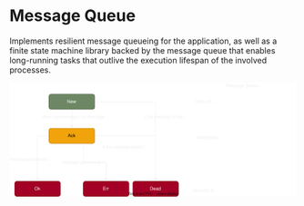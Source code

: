 # Message Queue

Implements resilient message queueing for the application,
as well as a finite state machine library backed by the
message queue that enables long-running tasks that outlive
the execution lifespan of the involved processes. 

![Message States](msgstate.svg)